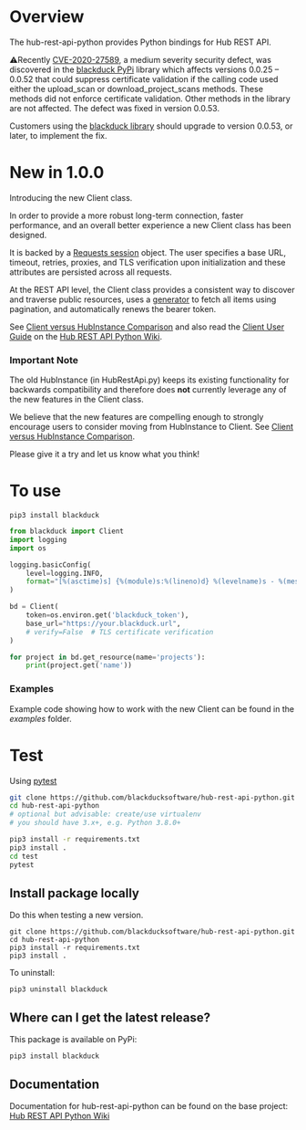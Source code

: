 # Overview

The hub-rest-api-python provides Python bindings for Hub REST API.

:warning:Recently [CVE-2020-27589](https://nvd.nist.gov/vuln/detail/CVE-2020-27589), a medium severity security defect,
was discovered in the [blackduck PyPi](https://pypi.org/project/blackduck) library which affects versions 0.0.25 – 0.0.52
that could suppress certificate validation if the calling code used either the upload_scan or download_project_scans
methods. These methods did not enforce certificate validation. Other methods in the library are not affected.
The defect was fixed in version 0.0.53.

Customers using the [blackduck library](https://pypi.org/project/blackduck) should upgrade to version 0.0.53, or later, to implement the fix.

# New in 1.0.0

Introducing the new Client class.

In order to provide a more robust long-term connection, faster performance, and an overall better experience a new
Client class has been designed.

It is backed by a [Requests session](https://docs.python-requests.org/en/master/user/advanced/#session-objects)
object. The user specifies a base URL, timeout, retries, proxies, and TLS verification upon initialization and these
attributes are persisted across all requests.

At the REST API level, the Client class provides a consistent way to discover and traverse public resources, uses a
[generator](https://wiki.python.org/moin/Generators) to fetch all items using pagination, and automatically renews
the bearer token.

See [Client versus HubInstance Comparison](https://github.com/blackducksoftware/hub-rest-api-python/wiki/Client-versus-HubInstance-Comparison)
and also read the [Client User Guide](https://github.com/blackducksoftware/hub-rest-api-python/wiki/Client-User-Guide)
on the [Hub REST API Python Wiki](https://github.com/blackducksoftware/hub-rest-api-python/wiki).

### Important Note
The old HubInstance (in HubRestApi.py) keeps its existing functionality for backwards compatibility and therefore does
**not** currently leverage any of the new features in the Client class.

We believe that the new features are compelling enough to strongly encourage users to consider moving from HubInstance
to Client.
See [Client versus HubInstance Comparison](https://github.com/blackducksoftware/hub-rest-api-python/wiki/Client-versus-HubInstance-Comparison).


Please give it a try and let us know what you think!

# To use

```
pip3 install blackduck
```

```python
from blackduck import Client
import logging
import os

logging.basicConfig(
    level=logging.INFO,
    format="[%(asctime)s] {%(module)s:%(lineno)d} %(levelname)s - %(message)s"
)

bd = Client(
    token=os.environ.get('blackduck_token'),
    base_url="https://your.blackduck.url",
    # verify=False  # TLS certificate verification
)

for project in bd.get_resource(name='projects'):
    print(project.get('name'))
```

### Examples

Example code showing how to work with the new Client can be found in the *examples* folder.

# Test #
Using [pytest](https://pytest.readthedocs.io/en/latest/contents.html)

```bash
git clone https://github.com/blackducksoftware/hub-rest-api-python.git
cd hub-rest-api-python
# optional but advisable: create/use virtualenv
# you should have 3.x+, e.g. Python 3.8.0+

pip3 install -r requirements.txt
pip3 install .
cd test
pytest
```

## Install package locally

Do this when testing a new version.

```
git clone https://github.com/blackducksoftware/hub-rest-api-python.git
cd hub-rest-api-python
pip3 install -r requirements.txt
pip3 install .
```

To uninstall:

```
pip3 uninstall blackduck
```

## Where can I get the latest release? ##
This package is available on PyPi:

`pip3 install blackduck`

## Documentation ##
Documentation for hub-rest-api-python can be found on the base project:
[Hub REST API Python Wiki](https://github.com/blackducksoftware/hub-rest-api-python/wiki)
